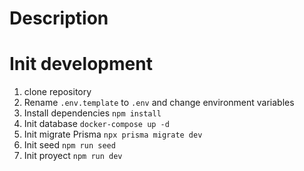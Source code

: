 # Description

# Init development

1. clone repository
2. Rename `.env.template` to `.env` and change environment variables
3. Install dependencies `npm install`
4. Init database `docker-compose up -d`
5. Init migrate Prisma `npx prisma migrate dev`
6. Init seed `npm run seed`
7. Init proyect `npm run dev`
